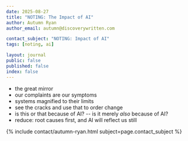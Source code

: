 ```yaml
---
date: 2025-08-27
title: "NOTING: The Impact of AI"
author: Autumn Ryan
author_email: autumn@discoverywritten.com

contact_subject: "NOTING: Impact of AI"
tags: [noting, ai]

layout: journal
public: false
published: false
index: false
---
```


- the great mirror
- our complaints are our symptoms
- systems magnified to their limits
- see the cracks and use that to order change
- is this or that because of AI? -- is it merely *also* because of AI?
- reduce: root causes first, and AI will reflect us still

{% include contact/autumn-ryan.html subject=page.contact_subject %}
